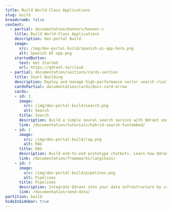```yaml
---
title: Build World-Class Applications
slug: build
breadcrumb: false
content:
  - partial: documentation/banners/banner-c
    title: Build World-Class Applications
    description: Dev-portal Build
    image:
      src: /img/dev-portal-build/spanish-ai-app-hero.png
      alt: Spanish AI app.png
    startedButton:
      text: Get Started
      url: https://qdrant.to/cloud
  - partial: documentation/sections/cards-section
    title: Start Building
    description: Deploy and manage high-performance vector search clusters across cloud environments. Easily scale with fully managed cloud solutions, integrate seamlessly across hybrid setups, or maintain complete control with private cloud deployments in Kubernetes.
    cardsPartial: documentation/cards/docs-card-arrow
    cards:
    - id: 1
      image:
        src: /img/dev-portal-build/search.png
        alt: Search
      title: Search
      description: Build a simple neural search service with Qdrant and FastEmbed. Learn how to upload data, create indexes, and run search queries.
      link: /documentation/tutorials/hybrid-search-fastembed/
    - id: 2
      image:
        src: /img/dev-portal-build/rag.png
        alt: RAG
      title: RAG
      description: Build end-to-end prototype chatbots. Learn how Qdrant integrates with popular RAG frameworks like LangChain and Llamaindex.
      link: /documentation/frameworks/langchain/
    - id: 3
      image:
        src: /img/dev-portal-build/pipelines.png
        alt: Pipelines
      title: Pipelines
      description: Integrate Qdrant into your data infrastructure by connecting with popular data engineering tools.
      link: /documentation/send-data/
partition: build
hideInSidebar: true
---
```

